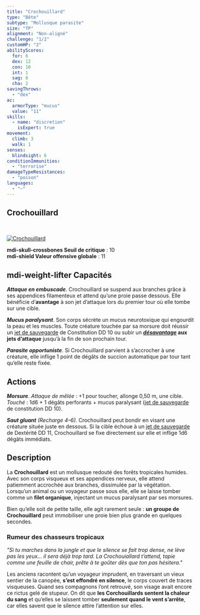 ```yaml
---
title: "Crochouillard"
type: "Bête"
subtype: "Mollusque parasite"
size: "TP"
alignment: "Non-aligné"
challenge: "1/2"
customHP: "2"
abilityScores:
  for: 6
  dex: 12
  con: 10
  int: 1
  sag: 8
  cha: 2
savingThrows:
  - "dex"
ac:
  armorType: "mucus"
  value: "11"
skills:
  - name: "discretion"
    isExpert: true
movement:
  climb: 3
  walk: 1
senses:
  blindsight: 6
conditionImmunities:
  - "terrorise"
damageTypeResistances:
  - "poison"
languages:
  - "—"
---
```

## Crochouillard
&nbsp;

[![Crochouillard](https://www.douaratil.fr/illustrations/bete/crochouillard300.jpeg)](https://www.douaratil.fr/illustrations/bete/crochouillard.jpeg)

**<v-icon>mdi-skull-crossbones</v-icon> Seuil de critique** : 10  
**<v-icon>mdi-shield</v-icon> Valeur offensive globale** : 11  

## <v-icon>mdi-weight-lifter</v-icon> Capacités

_**Attaque en embuscade**_. Crochouillard se suspend aux branches grâce à ses appendices filamenteux et attend qu’une proie passe dessous. Elle bénéficie d’**avantage** à son jet d’attaque lors du premier tour où elle tombe sur une cible.

_**Mucus paralysant**_. Son corps sécrète un mucus neurotoxique qui engourdit la peau et les muscles. Toute créature touchée par sa morsure doit réussir un [jet de sauvegarde](/utiliser-les-caracteristiques/#jets-de-sauvegarde) de Constitution DD 10 ou subir un **[_désavantage_](/utiliser-les-caracteristiques/#avantage-et-desavantage) aux jets d’attaque** jusqu’à la fin de son prochain tour.

_**Parasite opportuniste**_. Si Crochouillard parvient à s’accrocher à une créature, elle inflige 1 point de dégâts de succion automatique par tour tant qu’elle reste fixée.


## Actions

_**Morsure**_. _Attaque de mêlée_ : +1 pour toucher, allonge 0,50 m, une cible.  
_Touché_ : 1d6 + 1 dégâts perforants + mucus paralysant ([jet de sauvegarde](/utiliser-les-caracteristiques/#jets-de-sauvegarde) de constitution DD 10).

_**Saut gluant** (Recharge 4–6)._ Crochouillard peut bondir en visant une créature située juste en dessous. Si la cible échoue à un [jet de sauvegarde](/utiliser-les-caracteristiques/#jets-de-sauvegarde) de Dextérité DD 11, Crochouillard se fixe directement sur elle et inflige 1d6 dégâts immédiats.


## Description

La **Crochouillard** est un mollusque redouté des forêts tropicales humides. Avec son corps visqueux et ses appendices nerveux, elle attend patiemment accrochée aux branches, dissimulée par la végétation. Lorsqu’un animal ou un voyageur passe sous elle, elle se laisse tomber comme un **filet organique**, injectant un mucus paralysant par ses morsures.  

Bien qu’elle soit de petite taille, elle agit rarement seule : **un groupe de Crochouillard** peut immobiliser une proie bien plus grande en quelques secondes.

### **Rumeur des chasseurs tropicaux**

*"Si tu marches dans la jungle et que le silence se fait trop dense,*
*ne lève pas les yeux… il sera déjà trop tard.*
*La Crochouiallard t’attend, tapie comme une feuille de chair,*
*prête à te goûter dès que ton pas hésitera."*

Les anciens racontent qu’un voyageur imprudent, en traversant un vieux sentier de la canopée, **s’est effondré en silence**, le corps couvert de traces visqueuses. Quand ses compagnons l’ont retrouvé, son visage avait encore ce rictus gelé de stupeur.
On dit que **les Corchouillards sentent la chaleur du sang** et qu’elles se laissent tomber **seulement quand le vent s’arrête**, car elles savent que le silence attire l’attention sur elles.    
